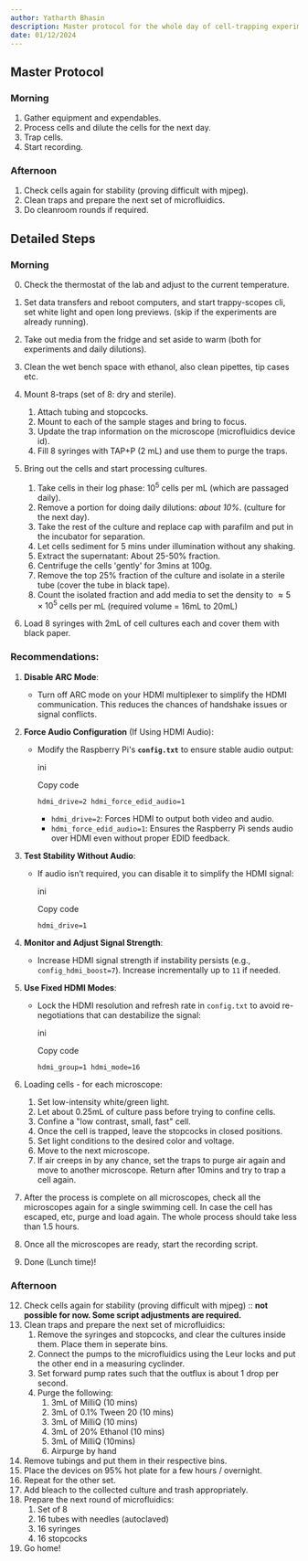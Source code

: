 ```yaml
---
author: Yatharth Bhasin
description: Master protocol for the whole day of cell-trapping experiments.
date: 01/12/2024 
---
```




## Master Protocol

### Morning

1. Gather equipment and expendables.
2. Process cells and dilute the cells for the next day.
3. Trap cells.
4. Start recording.

### Afternoon

1. Check cells again for stability (proving difficult with mjpeg).
2. Clean traps and prepare the next set of microfluidics.
3. Do cleanroom rounds if required.

## Detailed Steps

### Morning
0. Check the thermostat of the lab and adjust to the current temperature.
1. Set data transfers and reboot computers, and start trappy-scopes cli, set white light and open long previews. (skip if the experiments are already running).

2. Take out media from the fridge and set aside to warm (both for experiments and daily dilutions).
3. Clean the wet bench space with ethanol, also clean pipettes, tip cases etc.
4. Mount 8-traps (set of 8: dry and sterile).
	1. Attach tubing and stopcocks.
	2. Mount to each of the sample stages and bring to focus.
	3. Update the trap information on the microscope (microfluidics device id).
	4. Fill 8 syringes with TAP+P (2 mL) and use them to purge the traps.
5. Bring out the cells and start processing cultures.
	1.  Take cells in their log phase: $10^5$ cells per mL (which are passaged daily).
	2. Remove a portion for doing daily dilutions: *about 10%*. (culture for the next day).
	3. Take the rest of the culture and replace cap with parafilm and put in the incubator for separation.
	4. Let cells sediment for 5 mins under illumination without any shaking.
	5. Extract the supernatant: About 25-50% fraction.
	6. Centrifuge the cells 'gently' for 3mins at 100g.
	7. Remove the top 25% fraction of the culture and isolate in a sterile tube (cover the tube in black tape).
	8. Count the isolated fraction and add media to set the density to $\approx 5 \times 10^5$ cells per mL (required volume = 16mL to 20mL)
6. Load 8 syringes with 2mL of cell cultures each and cover them with black paper.
### Recommendations:

1. **Disable ARC Mode**:
   
    - Turn off ARC mode on your HDMI multiplexer to simplify the HDMI communication. This reduces the chances of handshake issues or signal conflicts.
2. **Force Audio Configuration** (If Using HDMI Audio):
   
    - Modify the Raspberry Pi's **`config.txt`** to ensure stable audio output:
      
        ini
        
        Copy code
        
        `hdmi_drive=2 hdmi_force_edid_audio=1`
        
        - `hdmi_drive=2`: Forces HDMI to output both video and audio.
        - `hdmi_force_edid_audio=1`: Ensures the Raspberry Pi sends audio over HDMI even without proper EDID feedback.
3. **Test Stability Without Audio**:
   
    - If audio isn’t required, you can disable it to simplify the HDMI signal:
      
        ini
        
        Copy code
        
        `hdmi_drive=1`
    
4. **Monitor and Adjust Signal Strength**:
   
    - Increase HDMI signal strength if instability persists (e.g., `config_hdmi_boost=7`). Increase incrementally up to `11` if needed.
5. **Use Fixed HDMI Modes**:
   
    - Lock the HDMI resolution and refresh rate in `config.txt` to avoid re-negotiations that can destabilize the signal:
      
        ini
        
        Copy code
        
        `hdmi_group=1 hdmi_mode=16`
8. Loading cells - for each microscope:
	1. Set low-intensity white/green light.
	2. Let about 0.25mL of culture pass before trying to confine cells.
	3. Confine a "low contrast, small, fast" cell.
	4. Once the cell is trapped, leave the stopcocks in closed positions.
	5. Set light conditions to the desired color and voltage.
	6. Move to the next microscope.
	7. If air creeps in by any chance, set the traps to purge air again and move to another microscope. Return after 10mins and try to trap a cell again.
9. After the process is complete on all microscopes, check all the microscopes again for a single swimming cell. In case the cell has escaped, etc, purge and load again. The whole process should take less than 1.5 hours.
10. Once all the microscopes are ready, start the recording script.
11. Done (Lunch time)!


###  Afternoon

12. Check cells again for stability (proving difficult with mjpeg) :: **not possible for now. Some script adjustments are required.**
13. Clean traps and prepare the next set of microfluidics:
	1. Remove the syringes and stopcocks, and clear the cultures inside them. Place them in seperate bins.
	2. Connect the pumps to the microfluidics using the Leur locks and put the other end in a measuring cyclinder.
	3. Set forward pump rates such that the outflux is about 1 drop per second.
	4. Purge the following:
		1. 3mL of MilliQ (10 mins)
		2. 3mL of 0.1% Tween 20  (10 mins)
		3. 3mL of MilliQ  (10 mins)
		4. 3mL of 20% Ethanol  (10 mins)
		5. 3mL of MilliQ (10mins)
		6. Airpurge by hand
14. Remove tubings and put them in their respective bins.
15. Place the devices on 95% hot plate for a few hours / overnight.
16. Repeat for the other set.
17. Add bleach to the collected culture and trash appropriately.
18. Prepare the next round of microfluidics:
	1. Set of 8
	2. 16 tubes with needles (autoclaved)
	3. 16 syringes
	4. 16 stopcocks
19. Go home!